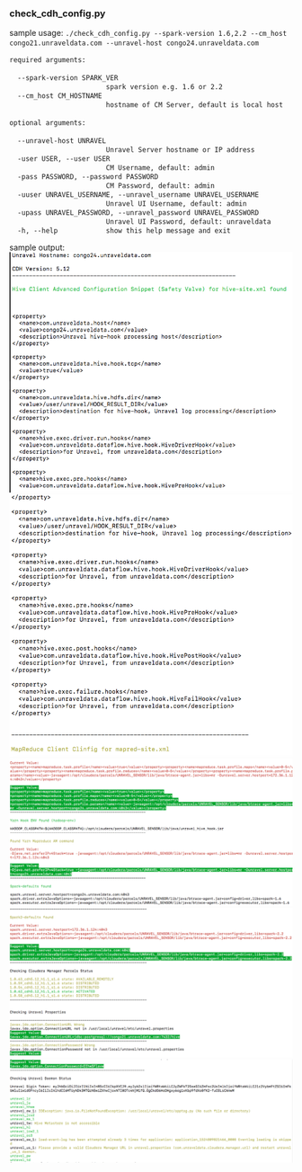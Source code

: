 ### check_cdh_config.py

sample usage: `./check_cdh_config.py --spark-version 1.6,2.2 --cm_host congo21.unraveldata.com --unravel-host congo24.unraveldata.com`

```
required arguments:

  --spark-version SPARK_VER
                        spark version e.g. 1.6 or 2.2
  --cm_host CM_HOSTNAME
                        hostname of CM Server, default is local host

optional arguments:

  --unravel-host UNRAVEL
                        Unravel Server hostname or IP address
  -user USER, --user USER
                        CM Username, default: admin
  -pass PASSWORD, --password PASSWORD
                        CM Password, default: admin
  -uuser UNRAVEL_USERNAME, --unravel_username UNRAVEL_USERNAME
                        Unravel UI Username, default: admin
  -upass UNRAVEL_PASSWORD, --unravel_password UNRAVEL_PASSWORD
                        Unravel UI Password, default: unraveldata
  -h, --help            show this help message and exit
 ```

sample output:
![img1](screenshot/20180428-201238.png)
![img2](screenshot/20180428-201352.png)
![img3](screenshot/20180428-201418.png)
![img4](screenshot/20180428-201510.png)
![img5](screenshot/20180428-201535.png)
